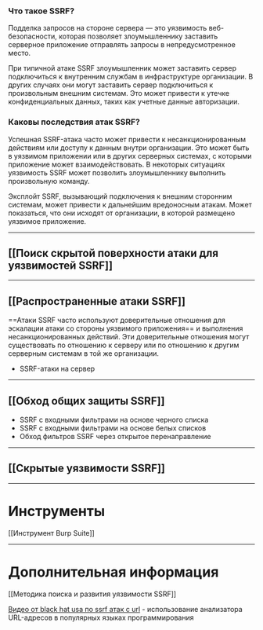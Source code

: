 ### Что такое SSRF?

Подделка запросов на стороне сервера — это уязвимость веб-безопасности, которая позволяет злоумышленнику заставить серверное приложение отправлять запросы в непредусмотренное место.

При типичной атаке SSRF злоумышленник может заставить сервер подключиться к внутренним службам в инфраструктуре организации. В других случаях они могут заставить сервер подключиться к произвольным внешним системам. Это может привести к утечке конфиденциальных данных, таких как учетные данные авторизации.

### Каковы последствия атак SSRF?

Успешная SSRF-атака часто может привести к несанкционированным действиям или доступу к данным внутри организации. Это может быть в уязвимом приложении или в других серверных системах, с которыми приложение может взаимодействовать. В некоторых ситуациях уязвимость SSRF может позволить злоумышленнику выполнить произвольную команду.

Эксплойт SSRF, вызывающий подключения к внешним сторонним системам, может привести к дальнейшим вредоносным атакам. Может показаться, что они исходят от организации, в которой размещено уязвимое приложение.

----
## [[Поиск скрытой поверхности атаки для уязвимостей SSRF]]

----
## [[Распространенные атаки SSRF]]

==Атаки SSRF часто используют доверительные отношения для эскалации атаки со стороны уязвимого приложения== и выполнения несанкционированных действий. Эти доверительные отношения могут существовать по отношению к серверу или по отношению к другим серверным системам в той же организации.

- SSRF-атаки на сервер

----
## [[Обход общих защиты SSRF]]

- SSRF с входными фильтрами на основе черного списка
- SSRF с входными фильтрами на основе белых списков
- Обход фильтров SSRF через открытое перенаправление

----
## [[Скрытые уязвимости SSRF]]

---

# Инструменты
[[Инструмент Burp Suite]]

----
# Дополнительная информация

[[Методика поиска и развития уязвимости SSRF]]

[Видео от black hat usa по ssrf атак с url](https://www.youtube.com/watch?v=voTHFdL9S2k&t=0s) - использование анализатора URL-адресов в популярных языках программирования

